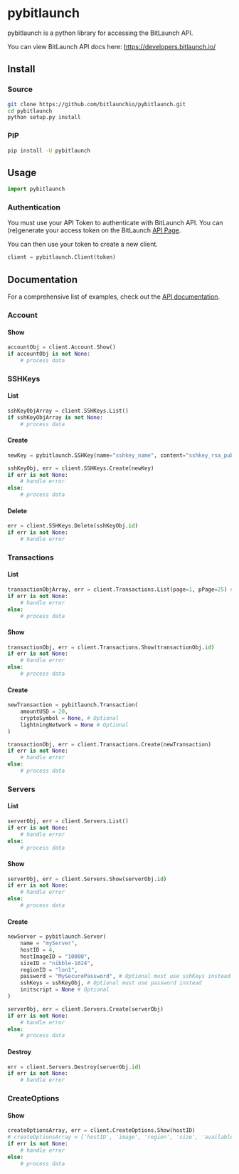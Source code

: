 # pybitlaunch
pybitlaunch is a python library for accessing the BitLaunch API.

You can view BitLaunch API docs here: https://developers.bitlaunch.io/

## Install
### Source
```sh
git clone https://github.com/bitlaunchio/pybitlaunch.git
cd pybitlaunch
python setup.py install
```

### PIP
```sh
pip install -U pybitlaunch
```

## Usage
```python
import pybitlaunch
```

### Authentication

You must use your API Token to authenticate with BitLaunch API. You can (re)generate your access token on the BitLaunch [API Page](https://app.bitlaunch.io/account/api).

You can then use your token to create a new client.

```python
client = pybitlaunch.Client(token)
```

## Documentation

For a comprehensive list of examples, check out the [API documentation](https://developers.bitlaunch.io/).

### Account
#### Show
```python
accountObj = client.Account.Show()
if accountObj is not None:
    # process data
```
### SSHKeys
#### List
```python
sshKeyObjArray = client.SSHKeys.List()
if sshKeyObjArray is not None:
    # process data
```
#### Create
```python
newKey = pybitlaunch.SSHKey(name="sshkey_name", content="sshkey_rsa_pub")

sshKeyObj, err = client.SSHKeys.Create(newKey)
if err is not None:
    # handle error
else:
    # process data
```

#### Delete
```python
err = client.SSHKeys.Delete(sshKeyObj.id)
if err is not None:
    # handle error
```

### Transactions
#### List
```python
transactionObjArray, err = client.Transactions.List(page=1, pPage=25) # Optional: page, pPage
if err is not None:
    # handle error
else:
    # process data
```
#### Show
```python
transactionObj, err = client.Transactions.Show(transactionObj.id)
if err is not None:
    # handle error
else:
    # process data
```
#### Create
```python
newTransaction = pybitlaunch.Transaction(
    amountUSD = 20,
    cryptoSymbol = None, # Optional
    lightningNetwork = None # Optional
)

transactionObj, err = client.Transactions.Create(newTransaction)
if err is not None:
    # handle error
else:
    # process data
```

### Servers
#### List
```python
serverObj, err = client.Servers.List()
if err is not None:
    # handle error
else:
    # process data
```
#### Show
```python
serverObj, err = client.Servers.Show(serverObj.id)
if err is not None:
    # handle error
else:
    # process data
```
#### Create
```python
newServer = pybitlaunch.Server(
    name = "myServer",
    hostID = 4,
    hostImageID = "10000",
    sizeID = "nibble-1024",
    regionID = "lon1",
    password = "MySecurePassword", # Optional must use sshKeys instead
    sshKeys = sshKeyObj, # Optional must use password instead
    initscript = None # Optional
)

serverObj, err = client.Servers.Create(serverObj)
if err is not None:
    # handle error
else:
    # process data
```
#### Destroy
```python
err = client.Servers.Destroy(serverObj.id)
if err is not None:
    # handle error
```

### CreateOptions
#### Show
```python
createOptionsArray, err = client.CreateOptions.Show(hostID)
# createOptionsArray = ['hostID', 'image', 'region', 'size', 'available', 'bandwidthCost', 'planTypes', 'hostOptions']
if err is not None:
    # handle error
else:
    # process data
```